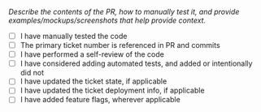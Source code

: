 _Describe the contents of the PR, how to manually test it, and provide examples/mockups/screenshots that help provide context._

- [ ] I have manually tested the code
- [ ] The primary ticket number is referenced in PR and commits
- [ ] I have performed a self-review of the code
- [ ] I have considered adding automated tests, and added or intentionally did not
- [ ] I have updated the ticket state, if applicable
- [ ] I have updated the ticket deployment info, if applicable
- [ ] I have added feature flags, wherever applicable
